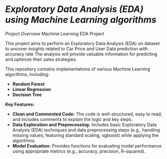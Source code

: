 # ***Exploratory Data Analysis (EDA) using Machine Learning algorithms***

*Project Overview*
Machine Learning EDA Project

This project aims to perform an Exploratory Data Analysis (EDA) on dataset to uncover insights related to Car Price and User Data prediction with accuracy rate
The analysis will provide valuable information for predicting and optimize their sales strategies.

This repository contains implementations of various Machine Learning algorithms, including:
* **Random Forest**
* **Linear Regression**
* **Decision Tree**

**Key Features:**

* **Clean and Commented Code:** The code is well-structured, easy to read, and includes comments to explain the logic and key steps.
* **Data Exploration and Preprocessing:** Includes basic Exploratory Data Analysis (EDA) techniques and data preprocessing steps (e.g., handling missing values, featuring standard scaling, xgboost) while applying the algorithms.
* **Model Evaluation:** Provides functions for evaluating model performance using appropriate metrics (e.g., accuracy, precision, R-squared).

